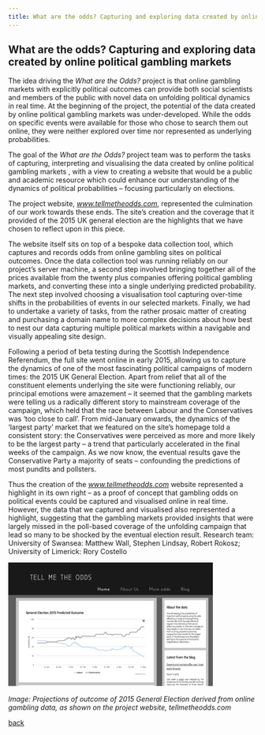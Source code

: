 ```yaml
---
title: What are the odds? Capturing and exploring data created by online political gambling markets
---
```


## What are the odds? Capturing and exploring data created by online political gambling markets

The idea driving the _What are the Odds?_ project is that online gambling markets with explicitly political outcomes can provide both social scientists and members of the public with novel data on unfolding political dynamics in real time.  At the beginning of the project, the potential of the data created by online political gambling markets was under-developed. While the odds on specific events were available for those who chose to search them out online, they were neither explored over time nor represented as underlying probabilities. 

The goal of the _What are the Odds?_ project team was to perform the tasks of capturing, interpreting and visualising the data created by online political gambling markets , with a view to creating a website that would be a public and academic resource which could enhance our understanding of the dynamics of political probabilities – focusing particularly on  elections.

The project website, *www.tellmetheodds.com*, represented the culmination of our work towards these ends. The site’s creation and the coverage that it provided of the 2015 UK general election are the highlights that we have chosen to reflect upon in this piece.

The website itself sits on top of a bespoke data collection tool, which captures and records odds from online gambling sites on political outcomes. Once the data collection tool was running reliably on our project’s server machine, a second step involved bringing together all of the prices available from the twenty plus companies offering political gambling markets, and converting these into a single underlying predicted probability. The next step involved choosing a visualisation tool capturing over-time shifts in the probabilities of events in our selected markets. Finally, we had to undertake a variety of tasks, from the rather prosaic matter of creating and purchasing a domain name to more complex decisions about how best to nest our data capturing multiple political markets within a navigable and visually appealing site design.  

Following a period of beta testing during the Scottish Independence Referendum, the full site went online in early 2015, allowing us to capture the dynamics of one of the most fascinating political campaigns of modern times: the 2015 UK General Election. Apart from relief that all of the constituent elements underlying the site were functioning reliably, our principal emotions were amazement – it seemed that the gambling markets were telling us a radically different story to mainstream coverage of the campaign, which held that the race between Labour and the Conservatives was ‘too close to call’. From mid-January onwards, the dynamics of the ‘largest party’ market that we featured on the site’s homepage told a consistent story: the Conservatives were perceived as more and more likely to be the largest party – a trend that particularly accelerated in the final weeks of the campaign. As we now know, the eventual results gave the Conservative Party a majority of seats – confounding the predictions of most pundits and pollsters. 

Thus the creation of the *www.tellmetheodds.com* website represented a highlight in its own right – as a proof of concept that gambling odds on political events could be captured and visualised online in real time. However, the data that we captured and visualised also represented a highlight, suggesting that the gambling markets provided insights that were largely missed in the poll-based coverage of the unfolding campaign that lead so many to be shocked by the eventual election result. 
Research team: University of Swansea: Matthew Wall, Stephen Lindsay, Robert Rokosz; University of Limerick: Rory Costello

![Image: Projections of outcome of 2015 General Election derived from online gambling data, as shown on the project website, tellmetheodds.com](Images/10.jpg)

_Image: Projections of outcome of 2015 General Election derived from online gambling data, as shown on the project website, tellmetheodds.com_ 

[back](./)